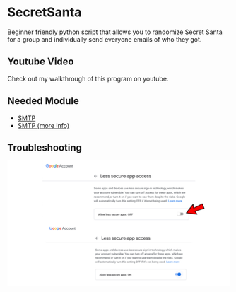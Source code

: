 # SecretSanta
Beginner friendly python script that allows you to randomize Secret Santa for a group and individually send everyone emails of who they got.

## Youtube Video
Check out my walkthrough of this program on youtube.

## Needed Module
* [SMTP](https://docs.python.org/3/library/smtplib.html#)
* [SMTP (more info)](https://www.geeksforgeeks.org/send-mail-gmail-account-using-python/)

## Troubleshooting
![troubleshooting](/images/troubleshoot.jpg)
